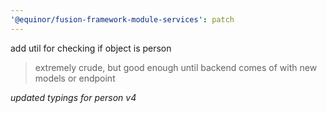 ```yaml
---
'@equinor/fusion-framework-module-services': patch
---
```


add util for checking if object is person

> extremely crude, but good enough until backend comes of with new models or endpoint

_updated typings for person v4_